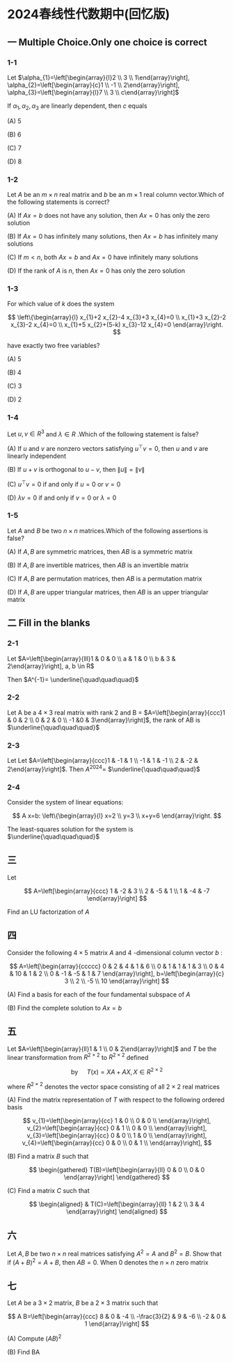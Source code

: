 # 2024春线性代数期中(回忆版)

## 一 Multiple Choice.Only one choice is correct

### 1-1

Let $\alpha_{1}=\left[\begin{array}{l}2 \\ 3 \\ 1\end{array}\right], \alpha_{2}=\left[\begin{array}{c}1 \\ -1 \\ 2\end{array}\right], \alpha_{3}=\left[\begin{array}{l}7 \\ 3 \\ c\end{array}\right]$

If $\alpha_{1}, \alpha_{2}, \alpha_{3}$ are linearly dependent, then $c$ equals

(A) 5

(B) 6

(C) 7

(D) 8

### 1-2

Let $A$ be an $m \times n$ real matrix and $b$ be an $m \times 1$ real column vector.Which of the following statements is correct?

(A) If $A x=b$ does not have any solution, then $A x=0$ has only the zero solution

(B) If $A x=0$ has infinitely many solutions, then $A x=b$ has infinitely many solutions

(C) If $m<n$, both $A x=b$ and $A x=0$ have infinitely many solutions

(D) If the rank of $A$ is $n$, then $A x=0$ has only the zero solution

### 1-3

For which value of $k$ does the system

$$
\left\{\begin{array}{l}
x_{1}+2 x_{2}-4 x_{3}+3 x_{4}=0 \\
x_{1}+3 x_{2}-2 x_{3}-2 x_{4}=0 \\
x_{1}+5 x_{2}+(5-k) x_{3}-12 x_{4}=0
\end{array}\right.
$$

have exactly two free variables?

(A) 5

(B) 4

(C) 3

(D) 2

### 1-4

Let $u, v \in R^{3}$ and $\lambda \in R$ .Which of the following statement is false?

(A) If $u$ and $v$ are nonzero vectors satisfying $u^{\top} v=0$, then $u$ and $v$ are linearly independent

(B) If $u+v$ is orthogonal to $u-v$, then $\|u\|=\|v\|$

(C) $u^{\top} v=0$ if and only if $u=0$ or $v=0$

(D) $\lambda \nu=0$ if and only if $v=0$ or $\lambda=0$

### 1-5

Let $A$ and $B$ be two $n \times n$ matrices.Which of the following assertions is false?

(A) If $A, B$ are symmetric matrices, then $A B$ is a symmetric matrix

(B) If $A, B$ are invertible matrices, then $A B$ is an invertible matrix

(C) If $A, B$ are permutation matrices, then $A B$ is a permutation matrix

(D) If $A, B$ are upper triangular matrices, then $A B$ is an upper triangular matrix

## 二 Fill in the blanks

### 2-1

Let $A=\left[\begin{array}{lll}1 & 0 & 0 \\ a & 1 & 0 \\ b & 3 & 2\end{array}\right], a, b \in R$

Then $A^{-1}= \underline{\quad\quad\quad}$

### 2-2

Let A be a $4 \times 3$ real matrix with rank 2 and B = $A=\left[\begin{array}{ccc}1 & 0 & 2 \\ 0 & 2 & 0 \\ -1 &0 & 3\end{array}\right]$, the rank of AB is $\underline{\quad\quad\quad}$

### 2-3

Let Let $A=\left[\begin{array}{ccc}1 & -1 & 1 \\ -1 & 1 & -1 \\ 2 & -2 & 2\end{array}\right]$. Then $A^{2024}=$  $\underline{\quad\quad\quad}$

### 2-4

Consider the system of linear equations:

$$
A x=b: \left\{\begin{array}{l}
x=2 \\
y=3 \\
x+y=6
\end{array}\right.
$$

The least-squares solution for the system is $\underline{\quad\quad\quad}$

## 三

Let

$$
A=\left[\begin{array}{ccc}
1 & -2 & 3 \\
2 & -5 & 1 \\
1 & -4 & -7
\end{array}\right]
$$

Find an LU factorization of $A$

## 四

Consider the following $4 \times 5$ matrix $A$ and 4 -dimensional column vector $b$ :

$$
A=\left[\begin{array}{ccccc}
0 & 2 & 4 & 1 & 6 \\
0 & 1 & 1 & 1 & 3 \\
0 & 4 & 10 & 1 & 2 \\
0 & -1 & -5 & 1 & 7
\end{array}\right], b=\left[\begin{array}{c}
3 \\
2 \\
-5 \\
10
\end{array}\right]
$$

(A) Find a basis for each of the four fundamental subspace of $A$

(B) Find the complete solution to $A x=b$

## 五

Let $A=\left[\begin{array}{ll}1 & 1 \\ 0 & 2\end{array}\right]$ and $T$ be the linear transformation from $R^{2 \times 2}$ to $R^{2 \times 2}$ defined

$$
\text { by } \quad T(x)=X A+A X, X \in R^{2 \times 2}
$$

where $R^{2 \times 2}$ denotes the vector space consisting of all $2 \times 2$ real matrices

(A) Find the matrix representation of $T$ with respect to the following ordered basis

$$
v_{1}=\left[\begin{array}{cc}
1 & 0  \\
0 & 0  \\
\end{array}\right],
v_{2}=\left[\begin{array}{cc}
0 & 1  \\
0 & 0  \\
\end{array}\right],
v_{3}=\left[\begin{array}{cc}
0 & 0  \\
1 & 0  \\
\end{array}\right],
v_{4}=\left[\begin{array}{cc}
0 & 0  \\
0 & 1  \\
\end{array}\right],
$$

(B) Find a matrix $B$ such that

$$
\begin{gathered}
T(B)=\left[\begin{array}{ll}
0 & 0 \\
0 & 0
\end{array}\right]
\end{gathered}
$$

(C) Find a matrix $C$ such that

$$
\begin{aligned}
& T(C)=\left[\begin{array}{ll}
1 & 2 \\
3 & 4
\end{array}\right]
\end{aligned}
$$

## 六

Let $A, B$ be two $n \times n$ real matrices satisfying $A^{2}=A$ and $B^{2}=B$. Show that if $(A+B)^{2}=A+B$, then $A B=0$. When 0 denotes the $n \times n$ zero matrix

## 七

Let $A$ be a $3 \times 2$ matrix, $B$ be a $2 \times 3$ matrix such that

$$
A B=\left[\begin{array}{ccc}
8 & 0 & -4 \\
-\frac{3}{2} & 9 & -6 \\
-2 & 0 & 1
\end{array}\right]
$$

(A) Compute $(A B)^{2}$

(B) Find BA
